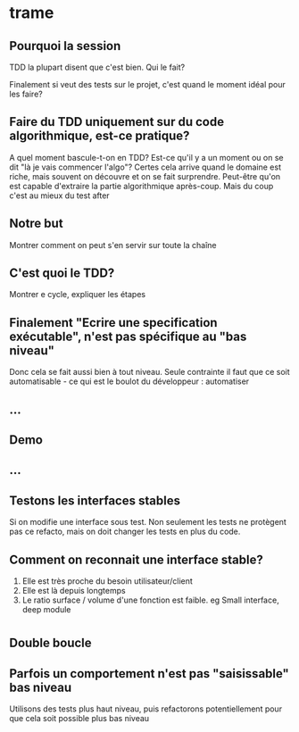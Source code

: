 # trame

## Pourquoi la session

TDD la plupart disent que c'est bien. Qui le fait?

Finalement si veut des tests sur le projet, c'est quand le moment idéal pour les faire?

## Faire du TDD uniquement sur du code algorithmique, est-ce pratique?

A quel moment bascule-t-on en TDD? Est-ce qu'il y a un moment ou on se dit "là je vais commencer l'algo"?
Certes cela arrive quand le domaine est riche, mais souvent on découvre et on se fait surprendre.
Peut-être qu'on est capable d'extraire la partie algorithmique après-coup. Mais du coup c'est
au mieux du test after

## Notre but

Montrer comment on peut s'en servir sur toute la chaîne

## C'est quoi le TDD?

Montrer e cycle, expliquer les étapes

## Finalement "Ecrire une specification exécutable", n'est pas spécifique au "bas niveau"

Donc cela se fait aussi bien à tout niveau.
Seule contrainte il faut que ce soit automatisable - ce qui est le boulot du développeur : automatiser

## ...

## Demo

## ...

## Testons les interfaces stables

Si on modifie une interface sous test. Non seulement les tests ne protègent pas ce refacto, mais on doit changer
les tests en plus du code.

## Comment on reconnait une interface stable?

1. Elle est très proche du besoin utilisateur/client
2. Elle est là depuis longtemps
3. Le ratio surface / volume d'une fonction est faible. eg Small interface, deep module

#

## Double boucle

## Parfois un comportement n'est pas "saisissable" bas niveau

Utilisons des tests plus haut niveau, puis refactorons potentiellement pour que cela soit possible plus bas niveau
